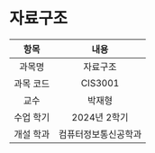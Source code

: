 # 자료구조
| 항목 | 내용 |
| :-: | :-: |
| 과목명 | 자료구조 |
| 과목 코드 | CIS3001 |
| 교수 | 박재형 |
| 수업 학기 | 2024년 2학기 |
| 개설 학과 | 컴퓨터정보통신공학과 |
